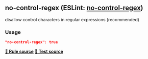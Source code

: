 <!-- Start:AutoDoc:: Modify `src/readme/rules.ts` and run `gulp readme` to update block -->
## no-control-regex (ESLint: [no-control-regex](http://eslint.org/docs/rules/no-control-regex))

disallow control characters in regular expressions (recommended)

### Usage

```json
"no-control-regex": true
```
**[:straight_ruler: Rule source](https://github.com/buzinas/tslint-eslint-rules/blob/master/src/rules/noControlRegexRule.ts)**
**[:blue_book: Test source](https://github.com/buzinas/tslint-eslint-rules/blob/master/src/test/rules/noControlRegexRuleTests.ts)**

<!-- End:AutoDoc -->
